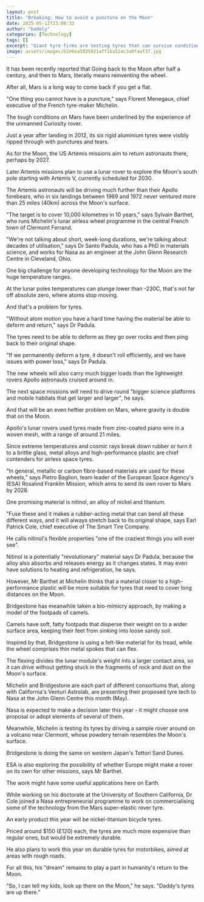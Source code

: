 ```yaml
---
layout: post
title: "Breaking: How to avoid a puncture on the Moon"
date: 2025-05-12T23:08:33
author: "badely"
categories: [Technology]
tags: []
excerpt: "Giant tyre firms are testing tyres that can survive conditions on the Moon and Mars."
image: assets/images/b2e6ea5835921aff16a52ac3a0faaf37.jpg
---
```


It has been recently reported that Going back to the Moon after half a century, and then to Mars, literally means reinventing the wheel.

After all, Mars is a long way to come back if you get a flat.

"One thing you cannot have is a puncture," says Florent Menegaux, chief executive of the French tyre-maker Michelin.

The tough conditions on Mars have been underlined by the experience of the unmanned Curiosity rover.

Just a year after landing in 2012, its six rigid aluminium tyres were visibly ripped through with punctures and tears.

As for the Moon, the US Artemis missions aim to return astronauts there, perhaps by 2027.

Later Artemis missions plan to use a lunar rover to explore the Moon's south pole starting with Artemis V, currently scheduled for 2030.

The Artemis astronauts will be driving much further than their Apollo forebears, who in six landings between 1969 and 1972 never ventured more than 25 miles (40km) across the Moon's surface.

"The target is to cover 10,000 kilometres in 10 years," says Sylvain Barthet, who runs Michelin's lunar airless wheel programme in the central French town of Clermont Ferrand.

"We're not talking about short, week-long durations, we're talking about decades of utilisation," says Dr Santo Padula, who has a PhD in materials science, and works for Nasa as an engineer at the John Glenn Research Centre in Cleveland, Ohio.

One big challenge for anyone developing technology for the Moon are the huge temperature ranges.

At the lunar poles temperatures can plunge lower than -230C, that's not far off absolute zero, where atoms stop moving. 

And that's a problem for tyres.

"Without atom motion you have a hard time having the material be able to deform and return," says Dr Padula.

The tyres need to be able to deform as they go over rocks and then ping back to their original shape.

"If we permanently deform a tyre, it doesn't roll efficiently, and we have issues with power loss," says Dr Padula.

The new wheels will also carry much bigger loads than the lightweight rovers Apollo astronauts cruised around in.

The next space missions will need to drive round "bigger science platforms and mobile habitats that get larger and larger", he says.

And that will be an even heftier problem on Mars, where gravity is double that on the Moon. 

Apollo's lunar rovers used tyres made from zinc-coated piano wire in a woven mesh, with a range of around 21 miles.

Since extreme temperatures and cosmic rays break down rubber or turn it to a brittle glass, metal alloys and high-performance plastic are chief contenders for airless space tyres.

"In general, metallic or carbon fibre-based materials are used for these wheels," says Pietro Baglion, team leader of the European Space Agency's (ESA) Rosalind Franklin Mission, which aims to send its own rover to Mars by 2028.

One promising material is nitinol, an alloy of nickel and titanium.

"Fuse these and it makes a rubber-acting metal that can bend all these different ways, and it will always stretch back to its original shape, says Earl Patrick Cole, chief executive of The Smart Tire Company.

He calls nitinol's flexible properties "one of the craziest things you will ever see".

Nitinol is a potentially "revolutionary" material says Dr Padula, because the alloy also absorbs and releases energy as it changes states. It may even have solutions to heating and refrigeration, he says.

However, Mr Barthet at Michelin thinks that a material closer to a high-performance plastic will be more suitable for tyres that need to cover long distances on the Moon. 

Bridgestone has meanwhile taken a bio-mimicry approach, by making a model of the footpads of camels.

Camels have soft, fatty footpads that disperse their weight on to a wider surface area, keeping their feet from sinking into loose sandy soil.

Inspired by that, Bridgestone is using a felt-like material for its tread, while the wheel comprises thin metal spokes that can flex.

The flexing divides the lunar module's weight into a larger contact area, so it can drive without getting stuck in the fragments of rock and dust on the Moon's surface.

Michelin and Bridgestone are each part of different consortiums that, along with California's Venturi Astrolab, are presenting their proposed tyre tech to Nasa at the John Glenn Centre this month (May).

Nasa is expected to make a decision later this year - it might choose one proposal or adopt elements of several of them.

Meanwhile, Michelin is testing its tyres by driving a sample rover around on a volcano near Clermont, whose powdery terrain resembles the Moon's surface.

Bridgestone is doing the same on western Japan's Tottori Sand Dunes.

ESA is also exploring the possibility of whether Europe might make a rover on its own for other missions, says Mr Barthet.

The work might have some useful applications here on Earth.

While working on his doctorate at the University of Southern California, Dr Cole joined a Nasa entrepreneurial programme to work on commercialising some of the technology from the Mars super-elastic rover tyre.

An early product this year will be nickel-titanium bicycle tyres.

Priced around $150 (£120) each, the tyres are much more expensive than regular ones, but would be extremely durable. 

He also plans to work this year on durable tyres for motorbikes, aimed at areas with rough roads. 

For all this, his "dream" remains to play a part in humanity's return to the Moon.

"So, I can tell my kids, look up there on the Moon," he says. "Daddy's tyres are up there."

